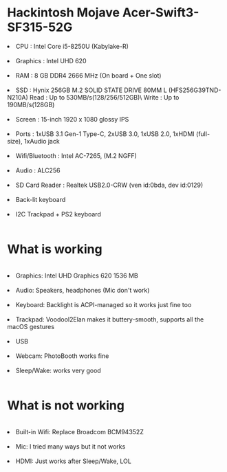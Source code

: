 <h1>Hackintosh Mojave Acer-Swift3-SF315-52G</h1>
<li>CPU : Intel Core i5-8250U (Kabylake-R)</li><br>
<li>Graphics : Intel UHD 620</li><br>
<li>RAM : 8 GB DDR4 2666 MHz (On board + One slot)</li><br>
<li>SSD : Hynix 256GB M.2 SOLID STATE DRIVE 80MM L (HFS256G39TND-N210A) Read : Up to 530MB/s(128/256/512GB)\ Write : Up to 190MB/s(128GB)</li><br>
<li>Screen : 15-inch 1920 x 1080 glossy IPS</li><br>
<li>Ports : 1xUSB 3.1 Gen-1 Type-C, 2xUSB 3.0, 1xUSB 2.0, 1xHDMI (full-size), 1xAudio jack</li><br>
<li>Wifi/Bluetooth : Intel AC-7265, (M.2 NGFF)</li><br>
<li>Audio : ALC256 </li><br>
<li>SD Card Reader : Realtek USB2.0-CRW (ven id:0bda, dev id:0129)</li><br>
<li>Back-lit keyboard</li><br>
<li>I2C Trackpad + PS2 keyboard</li><br>

<h1>What is working</h1><br>
<li>Graphics: Intel UHD Graphics 620 1536 МB</li><br>
<li>Audio: Speakers, headphones (Mic don't work)</li><br>
<li>Keyboard: Backlight is ACPI-managed so it works just fine too</li><br>
<li>Trackpad: VoodooI2Elan makes it buttery-smooth, supports all the macOS gestures</li><br>
<li>USB</li><br>
<li>Webcam: PhotoBooth works fine</li><br>
<li>Sleep/Wake: works very good</li><br>

<h1>What is not working</h1><br>
<li>Built-in Wifi: Replace Broadcom BCM94352Z</li><br>
<li>Mic: I tried many ways but it not works</li><br>
<li>HDMI: Just works after Sleep/Wake, LOL</li><br>
